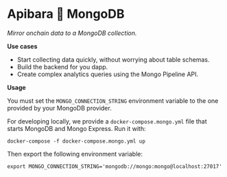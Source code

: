 # Apibara 🤝 MongoDB

_Mirror onchain data to a MongoDB collection._

**Use cases**

- Start collecting data quickly, without worrying about table schemas.
- Build the backend for you dapp.
- Create complex analytics queries using the Mongo Pipeline API.

**Usage**

You must set the `MONGO_CONNECTION_STRING` environment variable to the one
provided by your MongoDB provider.

For developing locally, we provide a `docker-compose.mongo.yml` file that starts
MongoDB and Mongo Express. Run it with:

```
docker-compose -f docker-compose.mongo.yml up
```

Then export the following environment variable:

```
export MONGO_CONNECTION_STRING='mongodb://mongo:mongo@localhost:27017'
```
